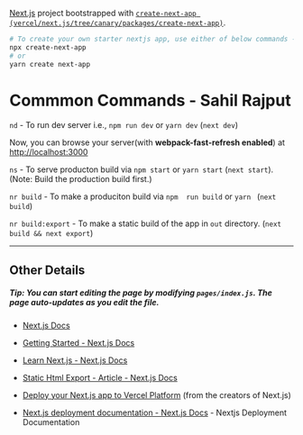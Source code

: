 [Next.js](https://nextjs.org/) project bootstrapped with [`create-next-app (vercel/next.js/tree/canary/packages/create-next-app)`](https://github.com/vercel/next.js/tree/canary/packages/create-next-app).

```bash
# To create your own starter nextjs app, use either of below commands -
npx create-next-app
# or
yarn create next-app
```

# Commmon Commands - Sahil Rajput

`nd` - To run dev server i.e., `npm run dev` or `yarn dev` (`next dev`)

Now, you can browse your server(with **webpack-fast-refresh enabled**) at [http://localhost:3000](http://localhost:3000) 

`ns` - To serve producton build via `npm start`  or `yarn start` (`next start`).  (Note: Build the production build first.)

`nr build` - To make a produciton build via `npm  run build` or `yarn ` (`next build`) 

`nr build:export` - To make a static build of the app in `out` directory.  (`next build && next export`)

***

## Other Details

##### Tip: You can start editing the page by modifying `pages/index.js`. The page auto-updates as you edit the file.

- [Next.js Docs](https://nextjs.org/docs)

- [Getting Started - Next.js Docs](https://nextjs.org/docs/getting-started)

- [Learn Next.js - Next.js Docs](https://nextjs.org/learn)

- [Static Html Export - Article - Next.js Docs](https://nextjs.org/docs/advanced-features/static-html-export)
- [Deploy your Next.js app to Vercel Platform](https://vercel.com/import?utm_medium=default-template&filter=next.js&utm_source=create-next-app&utm_campaign=create-next-app-readme) (from the creators of Next.js)
- [Next.js deployment documentation - Next.js Docs](https://nextjs.org/docs/deployment) - Nextjs Deployment Documentation